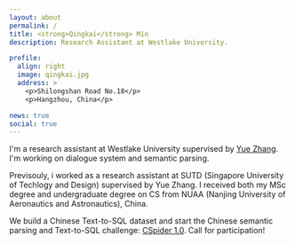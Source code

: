 ```yaml
---
layout: about
permalink: /
title: <strong>Qingkai</strong> Min
description: Research Assistant at Westlake University.

profile:
  align: right
  image: qingkai.jpg
  address: >
    <p>Shilongshan Road No.18</p>
    <p>Hangzhou, China</p>

news: true
social: true
---
```


I'm a research assistant at Westlake University supervised by [Yue Zhang](https://frcchang.github.io). I'm working on dialogue system and semantic parsing.

Previsouly, i worked as a research assistant at SUTD (Singapore University of Techlogy and Design) supervised by Yue Zhang.  I received both my MSc degree and undergraduate degree on CS from NUAA (Nanjing University of Aeronautics and Astronautics), China.

We build a Chinese Text-to-SQL dataset and start the Chinese semantic parsing and Text-to-SQL challenge: [CSpider 1.0](https://taolusi.github.io/CSpider-explorer/). Call for participation! 
